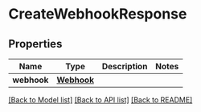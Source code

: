 # CreateWebhookResponse

## Properties
Name | Type | Description | Notes
------------ | ------------- | ------------- | -------------
**webhook** | [**Webhook**](Webhook.md) |  | 

[[Back to Model list]](../README.md#documentation-for-models) [[Back to API list]](../README.md#documentation-for-api-endpoints) [[Back to README]](../README.md)


